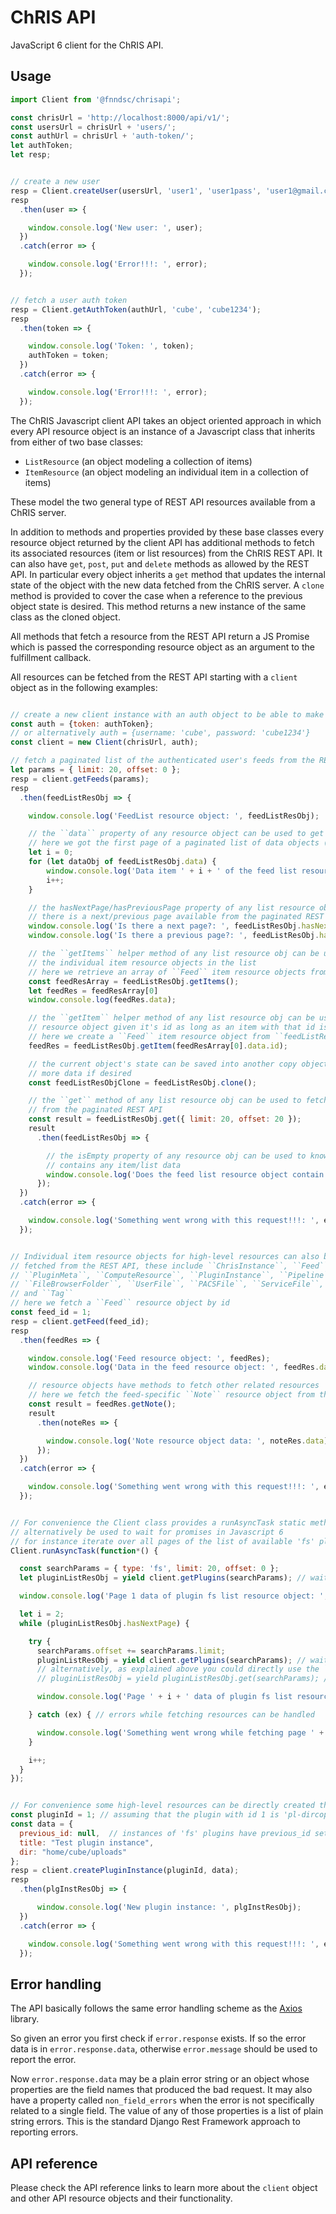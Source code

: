 # ChRIS API
JavaScript 6 client for the ChRIS API.


## Usage

``` javascript
import Client from '@fnndsc/chrisapi';

const chrisUrl = 'http://localhost:8000/api/v1/';
const usersUrl = chrisUrl + 'users/';
const authUrl = chrisUrl + 'auth-token/';
let authToken;
let resp;


// create a new user
resp = Client.createUser(usersUrl, 'user1', 'user1pass', 'user1@gmail.com');
resp
  .then(user => {

    window.console.log('New user: ', user);
  })
  .catch(error => {

    window.console.log('Error!!!: ', error);
  });


// fetch a user auth token
resp = Client.getAuthToken(authUrl, 'cube', 'cube1234');
resp
  .then(token => {

    window.console.log('Token: ', token);
    authToken = token;
  })
  .catch(error => {

    window.console.log('Error!!!: ', error);
  });

```

The ChRIS Javascript client API takes an object oriented approach in which every API resource object is an instance
of a Javascript class that inherits from either of two base classes:

* ``ListResource`` (an object modeling a collection of items)
* ``ItemResource`` (an object modeling an individual item in a collection of items)

These model the two general type of REST API resources available from a ChRIS server.

In addition to methods and properties provided by these base classes every resource object returned by
the client API has additional methods to fetch its associated resources (item or list resources)
from the ChRIS REST API. It can also have ``get``, ``post``, ``put`` and ``delete`` methods as allowed by
the REST API. In particular every object inherits a ``get`` method that updates the internal state of the object
with the new data fetched from the ChRIS server. A `clone` method is provided to cover the case when a reference
to the previous object state is desired. This method returns a new instance of the same class as the cloned object.

All methods that fetch a resource from the REST API return a JS Promise which is passed the corresponding resource
object as an argument to the fulfillment callback.

All resources can be fetched from the REST API starting with a ``client`` object as in the following examples:

``` javascript

// create a new client instance with an auth object to be able to make authenticated requests
const auth = {token: authToken};
// or alternatively auth = {username: 'cube', password: 'cube1234'}
const client = new Client(chrisUrl, auth);

// fetch a paginated list of the authenticated user's feeds from the REST API into a ``FeedList`` resource object
let params = { limit: 20, offset: 0 };
resp = client.getFeeds(params);
resp
  .then(feedListResObj => {

    window.console.log('FeedList resource object: ', feedListResObj);

    // the ``data`` property of any resource object can be used to get its data
    // here we got the first page of a paginated list of data objects (feed REST API descriptors)
    let i = 0;
    for (let dataObj of feedListResObj.data) {
        window.console.log('Data item ' + i + ' of the feed list resource object: ', dataObj);
        i++;
    }

    // the hasNextPage/hasPreviousPage property of any list resource object tells whether
    // there is a next/previous page available from the paginated REST API
    window.console.log('Is there a next page?: ', feedListResObj.hasNextPage);
    window.console.log('Is there a previous page?: ', feedListResObj.hasPreviousPage);

    // the ``getItems`` helper method of any list resource obj can be used to create an array of
    // the individual item resource objects in the list
    // here we retrieve an array of ``Feed`` item resource objects from ``feedListResObj``
    const feedResArray = feedListResObj.getItems();
    let feedRes = feedResArray[0]
    window.console.log(feedRes.data);

    // the ``getItem`` helper method of any list resource obj can be used to create a single item
    // resource object given it's id as long as an item with that id is in the list
    // here we create a ``Feed`` item resource object from ``feedListResObj``
    feedRes = feedListResObj.getItem(feedResArray[0].data.id);

    // the current object's state can be saved into another copy object before fetching
    // more data if desired
    const feedListResObjClone = feedListResObj.clone();

    // the ``get`` method of any list resource obj can be used to fetch any arbitrary page
    // from the paginated REST API
    const result = feedListResObj.get({ limit: 20, offset: 20 });
    result
      .then(feedListResObj => {

        // the isEmpty property of any resource obj can be used to know if the object
        // contains any item/list data
        window.console.log('Does the feed list resource object contain any data?: ', !feedListResObj.isEmpty);
      });
  })
  .catch(error => {

    window.console.log('Something went wrong with this request!!!: ', error);
  });


// Individual item resource objects for high-level resources can also be directly  
// fetched from the REST API, these include ``ChrisInstance``, ``Feed``, ``Plugin``, 
// ``PluginMeta``, ``ComputeResource``, ``PluginInstance``, ``Pipeline``, ``Workflow``. 
// ``FileBrowserFolder``, ``UserFile``, ``PACSFile``, ``ServiceFile``, ``PipelineSourceFile``
// and ``Tag``
// here we fetch a ``Feed`` resource object by id
const feed_id = 1;
resp = client.getFeed(feed_id);
resp
  .then(feedRes => {

    window.console.log('Feed resource object: ', feedRes);
    window.console.log('Data in the feed resource object: ', feedRes.data);

    // resource objects have methods to fetch other related resources
    // here we fetch the feed-specific ``Note`` resource object from the REST API
    const result = feedRes.getNote();
    result
      .then(noteRes => {

        window.console.log('Note resource object data: ', noteRes.data);
      });    
  })
  .catch(error => {

    window.console.log('Something went wrong with this request!!!: ', error);
  });


// For convenience the Client class provides a runAsyncTask static method that could
// alternatively be used to wait for promises in Javascript 6
// for instance iterate over all pages of the list of available 'fs' plugins
Client.runAsyncTask(function*() {

  const searchParams = { type: 'fs', limit: 20, offset: 0 };
  let pluginListResObj = yield client.getPlugins(searchParams); // wait for response here

  window.console.log('Page 1 data of plugin fs list resource object: ', pluginListResObj.data);

  let i = 2;
  while (pluginListResObj.hasNextPage) {

    try {
      searchParams.offset += searchParams.limit;
      pluginListResObj = yield client.getPlugins(searchParams); // wait for response here
      // alternatively, as explained above you could directly use the ``get`` method available in any resource object
      // pluginListResObj = yield pluginListResObj.get(searchParams); // wait for response here

      window.console.log('Page ' + i + ' data of plugin fs list resource object: ', pluginListResObj.data);

    } catch (ex) { // errors while fetching resources can be handled

      window.console.log('Something went wrong while fetching page ' + i '!!!: ', ex);
    }

    i++;
  }
});


// For convenience some high-level resources can be directly created through the client object
const pluginId = 1; // assuming that the plugin with id 1 is 'pl-dircopy'
const data = {
  previous_id: null,  // instances of 'fs' plugins have previous_id set to null
  title: "Test plugin instance",
  dir: "home/cube/uploads"  
};
resp = client.createPluginInstance(pluginId, data);
resp
  .then(plgInstResObj => {

      window.console.log('New plugin instance: ', plgInstResObj);
  })
  .catch(error => {

    window.console.log('Something went wrong with this request!!!: ', error);
  });

```


## Error handling

The API basically follows the same error handling scheme as the [Axios](https://https://github.com/axios/axios)
library.

So given an error you first check if ``error.response`` exists. If so the error data is in ``error.response.data``,
otherwise `error.message` should be used to report the error.

Now ``error.response.data`` may be a plain error string or an object whose properties are the field names that produced
the bad request. It may also have a property called ``non_field_errors`` when the error is not specifically related
to a single field. The value of any of those properties is a list of plain string errors. This is the standard Django
Rest Framework approach to reporting errors.


## API reference

Please check the API reference links to learn more about the `client` object and other API resource objects and their functionality.
